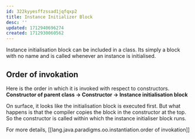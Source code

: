 ```yaml
---
id: 322kyyesffzssad1jqfqxp2
title: Instance Initializer Block
desc: ''
updated: 1712940696274
created: 1712930060562
---
```


Instance initialisation block can be included in a class. Its simply a block with no name and is called whenever an instance is initialised.

## Order of invokation

Here is the order in which it is invoked with respect to constructors.
**Constructor of parent class → Constructor → Instance initialisation block**

On surface, it looks like the initialisation block is executed first. But what happens is that the compiler copies the block in the constructor at the top. So the constructor is called within which the instance initialiser block runs.

For more details, [[lang.java.paradigms.oo.instantiation.order of invokation]]
